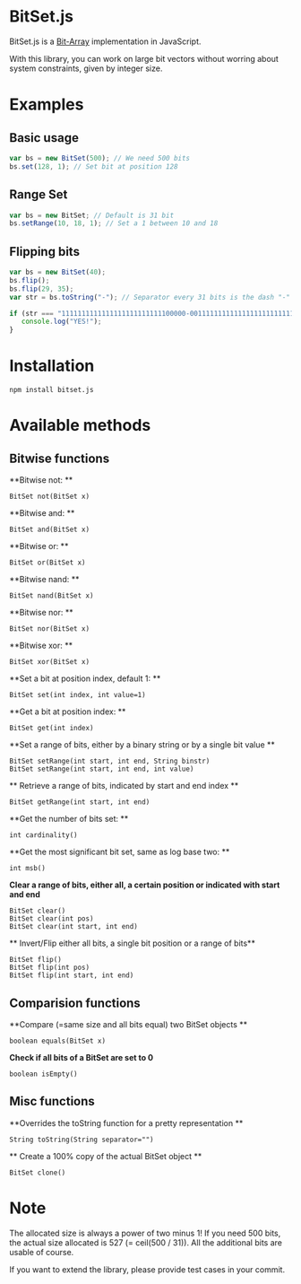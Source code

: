 # BitSet.js 

BitSet.js is a [Bit-Array](http://en.wikipedia.org/wiki/Bit_array) implementation in JavaScript.

With this library, you can work on large bit vectors without worring about system constraints, given by integer size.

Examples
===

Basic usage
---
```javascript
var bs = new BitSet(500); // We need 500 bits
bs.set(128, 1); // Set bit at position 128
```

Range Set
---
```javascript
var bs = new BitSet; // Default is 31 bit
bs.setRange(10, 18, 1); // Set a 1 between 10 and 18
```


Flipping bits
---
```javascript
var bs = new BitSet(40);
bs.flip();
bs.flip(29, 35);
var str = bs.toString("-"); // Separator every 31 bits is the dash "-"

if (str === "1111111111111111111111111100000-0011111111111111111111111111111") {
   console.log("YES!");
}
```

Installation
===

```
npm install bitset.js
```

Available methods
===

Bitwise functions
---
**Bitwise not: **
```
BitSet not(BitSet x)
```
**Bitwise and: **
```
BitSet and(BitSet x)
```
**Bitwise or: **
```
BitSet or(BitSet x)
```
**Bitwise nand: **
```
BitSet nand(BitSet x)
```
**Bitwise nor: **
```
BitSet nor(BitSet x)
```
**Bitwise xor: **
```
BitSet xor(BitSet x)
```
**Set a bit at position index, default 1: **
```
BitSet set(int index, int value=1)
```
**Get a bit at position index: **
```
BitSet get(int index)
```
**Set a range of bits, either by a binary string or by a single bit value **
```
BitSet setRange(int start, int end, String binstr)
BitSet setRange(int start, int end, int value)
```
** Retrieve a range of bits, indicated by start and end index **
```
BitSet getRange(int start, int end)
```
**Get the number of bits set: **
```
int cardinality()
```
**Get the most significant bit set, same as log base two: **
```
int msb()
```
**Clear a range of bits, either all, a certain position or indicated with start and end**
```
BitSet clear()
BitSet clear(int pos)
BitSet clear(int start, int end)
```

** Invert/Flip either all bits, a single bit position or a range of bits**
```
BitSet flip()
BitSet flip(int pos)
BitSet flip(int start, int end)
```

Comparision functions
---
**Compare (=same size and all bits equal) two BitSet objects **
```
boolean equals(BitSet x)
```
**Check if all bits of a BitSet are set to 0**
```
boolean isEmpty()
```

Misc functions
---
**Overrides the toString function for a pretty representation **
```
String toString(String separator="")
```
** Create a 100% copy of the actual BitSet object **
```
BitSet clone()
```


Note
===
The allocated size is always a power of two minus 1! If you need 500 bits, the actual size allocated is 527 (= ceil(500 / 31)). All the additional bits are usable of course.

If you want to extend the library, please provide test cases in your commit.